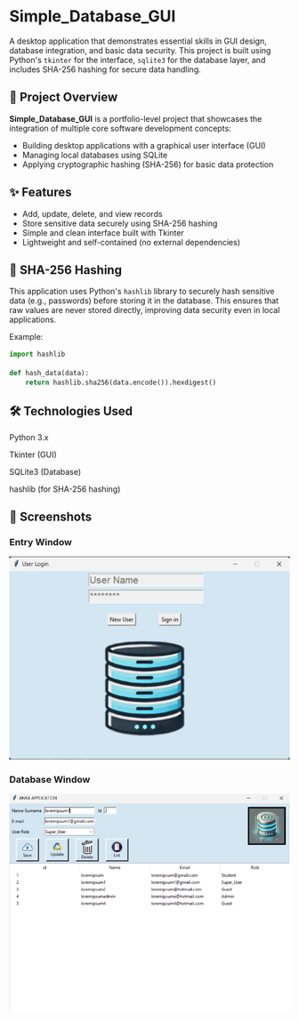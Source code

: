 # Simple_Database_GUI

A desktop application that demonstrates essential skills in GUI design, database integration, and basic data security. This project is built using Python's `tkinter` for the interface, `sqlite3` for the database layer, and includes SHA-256 hashing for secure data handling.

## 🚀 Project Overview

**Simple_Database_GUI** is a portfolio-level project that showcases the integration of multiple core software development concepts:
- Building desktop applications with a graphical user interface (GUI)
- Managing local databases using SQLite
- Applying cryptographic hashing (SHA-256) for basic data protection

## ✨ Features

- Add, update, delete, and view records
- Store sensitive data securely using SHA-256 hashing
- Simple and clean interface built with Tkinter
- Lightweight and self-contained (no external dependencies)

## 🔐 SHA-256 Hashing

This application uses Python's `hashlib` library to securely hash sensitive data (e.g., passwords) before storing it in the database. This ensures that raw values are never stored directly, improving data security even in local applications.

Example:
```python
import hashlib

def hash_data(data):
    return hashlib.sha256(data.encode()).hexdigest()
 ```
## 🛠 Technologies Used
Python 3.x

Tkinter (GUI)

SQLite3 (Database)

hashlib (for SHA-256 hashing)

## 📸 Screenshots

### Entry Window
![Entry Window](https://github.com/YasinAk37/Simple_Database_GUI/blob/d1e066e8db6af283ff5b9c97969ba1a466a5c3f3/Pictures/app1.png)

### Database Window
![Database Window](https://github.com/YasinAk37/Simple_Database_GUI/blob/8e3e951bec4a74051bef507fd6c352acaa27ebc9/Pictures/app2.png)


